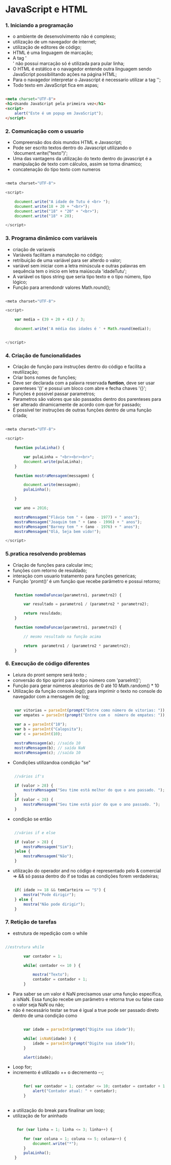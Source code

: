 # JavaScript e HTML  


<h3>1. Iniciando a  programação </h3>

* o ambiente de desenvolvimento não é complexo;
* utilização de um navegador de internet;
* utilização de editores de código; 
* HTML é uma linguagem de marcação;
* A tag '<br>' não possui marcação só é utilizada para pular linha; 
* O HTML é estático e o navagedor entende outra linguagem sendo JavaScript possibilitando ações na página HTML; 
* Para o navagedor interpretar o Javascript é necessario utilizar a tag '<Script></script>';
* Todo texto em JavaScript fica em aspas;

``` html

<meta charset="UTF-8">
<h1>Usando JavaScript pela primeira vez</h1>
<script>
    alert("Este é um popup em JavaScript");
</script>

```

<h3>2. Comunicação com o usuario  </h3>

* Compreensão dos dois mundos HTML e Javascript; 
* Pode ser escrito textos dentro do Javascript utilizando o 'document.write("texto")';
* Uma das vantagens da utilização do texto dentro do javascript é a manipulação de texto com cálculos, assim se torna dinamico;
* concatenação do tipo texto com numeros 

```javascript

<meta charset="UTF-8">

<script>

    document.write("A idade de Tutu é <br> ");
    document.write(18 + 20 + "<br>");
    document.write("18" + "20" + "<br>");
    document.write("18" + 20);

</script>

```

<h3>3. Programa dinâmico com variáveis</h3>

* criação de variaveis 
* Variáveis facilitam a manuteção no código;
* retribuição de uma variável para ser alterdo o valor;
* variável sem iniciar com a letra minúscula e outras palavras em sequência tem  o inicio em letra maiúscula 'idadeTutu';
* A variável os tipos string que seria tipo texto e o tipo número, tipo lógico;
* Função para arrendondr valores  Math.round();

```javascript

<meta charset="UTF-8">

<script>

    var media = (39 + 20 + 41) / 3;

    document.write('A média das idades é ' + Math.round(media));


</script>

```

<h3>4. Criação de funcionalidades</h3>

* Criação de função para instruções dentro do código e facilita a reutilização;
* Criar bons nomes de funções; 
* Deve ser declarada com a palavra reservada <b>funtion</b>, deve ser usar parenteses '()' e possui um bloco com abre e fecha chaves '{}';
* Funções é possivel passar parametros;
* Parametros são valores que são passados dentro dos parenteses para ser alterado dinamicamente de acordo com que for passado;
* É possível ter instruções de  outras funções dentro de uma função criada; 

```javascript

<meta charset="UTF-8">

<script>

    function pulaLinha() {

        var pulaLinha = "<br><br><br>";
        document.write(pulaLinha);
    }

    function mostraMensagem(messagem) {

        document.write(messagem);
        pulaLinha();

    }

    var ano = 2016;

    mostraMensagem("Flávio tem " + (ano - 1977) + " anos");
    mostraMensagem("Joaquim tem " + (ano - 1996) + " anos");
    mostraMensagem("Barney tem " + (ano - 1976) + " anos");
    mostraMensagem("Olá, Seja bem vido!");

</script>

```
<h3>5.pratica resolvendo problemas </h3>

* Criação de funções para calcular imc; 
* funções com retorno de resuldado;
* interação com usuario tratamento para funções genericas;
* Função 'promt()' é um função que recebe parâmetro e possui retorno;


```javascript

    function nomeDaFuncao(parametro1, parametro2) {

        var resultado = parametro1 / (parametro2 * parametro2);

        return resuldado;
    }

    function nomeDaFuncao(parametro1, parametro2) {

        // mesmo resultado na função acima

        return  parametro1 / (parametro2 * parametro2);
    }

```

<h3>6. Execução de código diferentes</h3>

* Leiura do pront sempre será texto ; 
* conversão do tipo sprint para o tipo número com 'parseInt()'; 
* Função para gerar números aleatorios de 0 até 10  Math.random() * 10
* Utilização da função console.log(); para imprimir o texto no console do navegador com a mensagem de log;

```javascript

    var vitorias = parseInt(prompt("Entre como número de vitorias: "));
    var empates = parseInt(prompt("Entre com o  número de empates: "));
    
    var a = parseInt("10");
    var b = parseInt("Calopsita");
    var c = parseInt(10); 

    mostraMensagem(a); //saída 10 
    mostraMensagem(b); // saída NaN
    mostraMensagem(c); //saída 10

```
* Condições utilizandoa condição "se" 

``` javascript

    //vários if's 

    if (valor > 28) {
        mostraMensagem("Seu time está melhor do que o ano passado. ");
    }
    if (valor < 28) {
        mostraMensagem("Seu time está pior do que o ano passado. ");
    }

```
* condição se então 
``` javascript

    //vários if e else

    if (valor > 28) {
        mostraMensagem("Sim");
    }else {
        mostraMensagem("Não");
    }

```
* utilização do operador and no código é representado pelo & comercial =>  && só passa dentro do if se todas as condições forem verdadeiras; 

``` javascript

    if( idade >= 18 && temCarteira == "S") {
        mostra("Pode dirigir");
    } else {
        mostra("Não pode dirigir");
    }

```

<h3>7. Retição de tarefas</h3>

* estrutura de  repedição com o while 

```javascript

//estrutura while

        var contador = 1;

        while( contador <= 10 ) {

            mostra("Texto");
            contador = contador + 1;
        }


```
* Para saber se um valor é NaN precisamos usar uma função específica, a isNaN. Essa função recebe um parâmetro e retorna true ou false caso o valor seja NaN ou não;
* não é necessário testar se true é igual a true pode ser passado direto dentro de uma condição como  

```javascript

        var idade = parseInt(prompt("Digite sua idade"));

        while( isNaN(idade) ) {
            idade = parseInt(prompt("Digite sua idade"));    
        }

        alert(idade);

```
* Loop for;
* incremento é utilizado ++  o decremento --;

```javascript

        for( var contador = 1; contador <= 10; contador = contador + 1 ) {
            alert("Contador atual: " + contador);
        }
    

```
* a utilização do break para finalinar um loop;
* utilização de for aninhado 
```javascript

     for (var linha = 1; linha <= 3; linha++) {

        for (var coluna = 1; coluna <= 5; coluna++) {
            document.write("*");
        }
        pulaLinha();
    }

```
